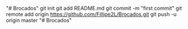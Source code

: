 "# Brocados"  git init git add README.md git commit -m "first commit" git remote add origin https://github.com/Fillipe2L/Brocados.git git push -u origin master
"# Brocados" 
